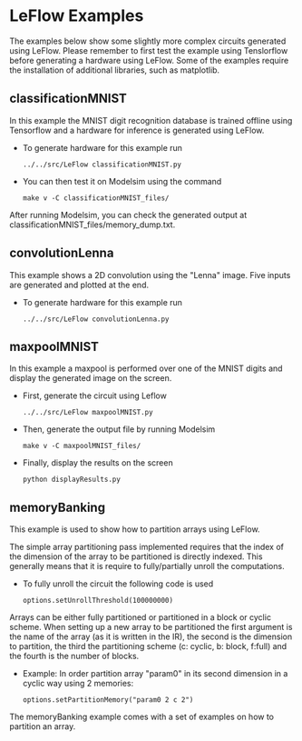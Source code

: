 
# LeFlow Examples

The examples below show some slightly more complex circuits generated using LeFlow. Please remember to first test the example using Tenslorflow before generating a hardware using LeFlow. Some of the examples require the installation of additional libraries, such as matplotlib.

## classificationMNIST

In this example the MNIST digit recognition database is trained offline using Tensorflow and a hardware for inference is generated using LeFlow. 

- To generate hardware for this example run
    ``` 
    ../../src/LeFlow classificationMNIST.py
    ```

- You can then test it on Modelsim using the command
    ``` 
    make v -C classificationMNIST_files/
    ```

After running Modelsim, you can check the generated output at classificationMNIST_files/memory_dump.txt.


## convolutionLenna

This example shows a 2D convolution using the "Lenna" image. Five inputs are generated and plotted at the end.

- To generate hardware for this example run
    ``` 
    ../../src/LeFlow convolutionLenna.py
    ```

## maxpoolMNIST

In this example a maxpool is performed over one of the MNIST digits and display the generated image on the screen. 

- First, generate the circuit using Leflow
    ``` 
    ../../src/LeFlow maxpoolMNIST.py
    ```

- Then, generate the output file by running Modelsim
    ``` 
    make v -C maxpoolMNIST_files/
    ```

- Finally, display the results on the screen
    ``` 
    python displayResults.py
    ```

## memoryBanking

This example is used to show how to partition arrays using LeFlow. 

The simple array partitioning pass implemented requires that the index of the dimension of the array to be partitioned is directly indexed. This generally means that it is require to fully/partially unroll the computations.

- To fully unroll the circuit the following code is used
    ``` 
    options.setUnrollThreshold(100000000)
    ```

Arrays can be either fully partitioned or partitioned in a block or cyclic scheme. When setting up a new array to be partitioned the first argument is the name of the array (as it is written in the IR), the second is the dimension to partition, the third the partitioning scheme (c: cyclic, b: block, f:full) and the fourth is the number of blocks.  

- Example: In order partition array "param0" in its second dimension in a cyclic way using 2 memories: 
    ``` 
    options.setPartitionMemory("param0 2 c 2")
    ```

The memoryBanking example comes with a set of examples on how to partition an array.
